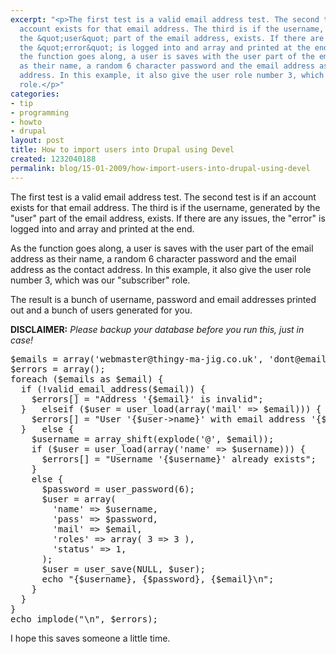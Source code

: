 ```yaml
---
excerpt: "<p>The first test is a valid email address test. The second test is if an
  account exists for that email address. The third is if the username, generated by
  the &quot;user&quot; part of the email address, exists. If there are any issues,
  the &quot;error&quot; is logged into and array and printed at the end.</p>\r\n<p>As
  the function goes along, a user is saves with the user part of the email address
  as their name, a random 6 character password and the email address as the contact
  address. In this example, it also give the user role number 3, which was our &quot;subscriber&quot;
  role.</p>"
categories:
- tip
- programming
- howto
- drupal
layout: post
title: How to import users into Drupal using Devel
created: 1232040188
permalink: blog/15-01-2009/how-import-users-into-drupal-using-devel
---
```

<p>The first test is a valid email address test. The second test is if an account exists for that email address. The third is if the username, generated by the &quot;user&quot; part of the email address, exists. If there are any issues, the &quot;error&quot; is logged into and array and printed at the end.</p>
<p>As the function goes along, a user is saves with the user part of the email address as their name, a random 6 character password and the email address as the contact address. In this example, it also give the user role number 3, which was our &quot;subscriber&quot; role.</p>
<p>The result is a bunch of username, password and email addresses printed out and a bunch of users generated for you.</p>
<p><strong>DISCLAIMER:</strong> <em>Please backup your database before you run this, just in case!</em></p>
<pre language="php">
$emails = array('webmaster@thingy-ma-jig.co.uk', 'dont@email.me', 'joe.bloggs@blah.com', 'foo.bar.com');
$errors = array();
foreach ($emails as $email) {
  if (!valid_email_address($email)) {
    $errors[] = "Address '{$email}' is invalid";
  }   elseif ($user = user_load(array('mail' => $email))) {
    $errors[] = "User '{$user->name}' with email address '{$user->mail}' is already a subscriber";
  }   else {
    $username = array_shift(explode('@', $email));
    if ($user = user_load(array('name' => $username))) {
      $errors[] = "Username '{$username}' already exists";
    }
    else {
      $password = user_password(6);
      $user = array(
        'name' => $username,
        'pass' => $password,
        'mail' => $email,
        'roles' => array( 3 => 3 ),
        'status' => 1,
      );
      $user = user_save(NULL, $user);
      echo "{$username}, {$password}, {$email}\n";
    }
  }
}
echo implode("\n", $errors);
</pre>
<p>I hope this saves someone a little time.</p>
